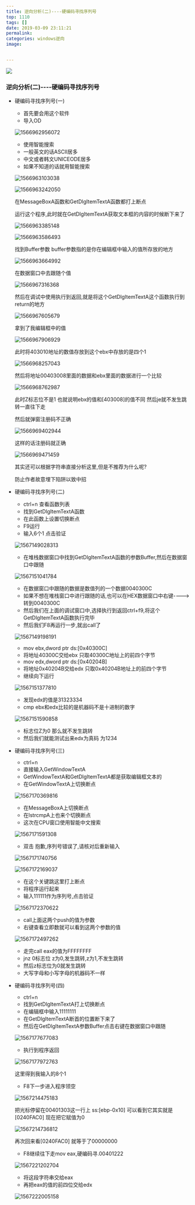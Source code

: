 ```yaml
---
title: 逆向分析(二)----硬编码寻找序列号
top: 1110
tags: []
date: 2019-03-09 23:11:21
permalink:
categories: windows逆向
image:


---
```


<p class="description"></p>
<meta name="referrer" content="no-referrer" />
<img src="http://blog-mamba.oss-cn-beijing.aliyuncs.com/springboot/title.png">

<!-- more -->

### 逆向分析(二)----硬编码寻找序列号

- 硬编码寻找序列号(一)

  - 首先要会用这个软件
  - 导入OD

  ![1566962956072](C:\Users\85896\AppData\Roaming\Typora\typora-user-images\1566962956072.png)

  - 使用智能搜索
  - 一般英文的话ASCII居多
  - 中文或者韩文UNICEODE居多
  - 如果不知道的话就用智能搜索

  ![1566963103038](C:\Users\85896\AppData\Roaming\Typora\typora-user-images\1566963103038.png)

  ![1566963242050](C:\Users\85896\AppData\Roaming\Typora\typora-user-images\1566963242050.png)

  在MessageBoxA函数和GetDlgItemTextA函数都打上断点

  运行这个程序,此时就在GetDlgItemTextA获取文本框的内容的时候断下来了

  ![1566963385148](C:\Users\85896\AppData\Roaming\Typora\typora-user-images\1566963385148.png)

  ![1566963586493](C:\Users\85896\AppData\Roaming\Typora\typora-user-images\1566963586493.png)

  找到Buffer参数   buffer参数指的是你在编辑框中输入的值所存放的地方

  ![1566963664992](C:\Users\85896\AppData\Roaming\Typora\typora-user-images\1566963664992.png)

  在数据窗口中去跟随个值

  ![1566967316368](C:\Users\85896\AppData\Roaming\Typora\typora-user-images\1566967316368.png)

  然后在调试中使用执行到返回,就是将这个GetDlgItemTextA这个函数执行到return的地方

  ![1566967605679](C:\Users\85896\AppData\Roaming\Typora\typora-user-images\1566967605679.png)

  拿到了我编辑框中的值

  ![1566967906929](C:\Users\85896\AppData\Roaming\Typora\typora-user-images\1566967906929.png)

  此时将403010地址的数值存放到这个ebx中存放的是四个1

  ![1566968257043](C:\Users\85896\AppData\Roaming\Typora\typora-user-images\1566968257043.png)

  然后将地址00403008里面的数据和ebx里面的数据进行一个比较

  ![1566968762987](C:\Users\85896\AppData\Roaming\Typora\typora-user-images\1566968762987.png)

  此时Z标志位不是1  也就说明ebx的值和[403008]的值不同    然后je就不发生跳转一直往下走  

  然后就弹窗注册码不正确

  ![1566969402944](C:\Users\85896\AppData\Roaming\Typora\typora-user-images\1566969402944.png)

  这样的话注册码就正确

  ![1566969471459](C:\Users\85896\AppData\Roaming\Typora\typora-user-images\1566969471459.png)

  其实还可以根据字符串直接分析这里,但是不推荐为什么呢?

  防止作者故意埋下陷阱以致中招





- 硬编码寻找序列号(二)
  - ctrl+n   查看函数列表
  - 找到GetDlgItemTextA函数
  - 在此函数上设置切换断点
  - F9运行
  - 输入6个1   点击验证
  
  ![1567149028313](C:\Users\85896\AppData\Roaming\Typora\typora-user-images\1567149028313.png)
  
  - 在堆栈数据窗口中找到GetDlgItemTextA函数的参数Buffer,然后在数据窗口中跟随
  
  ![1567151041784](C:\Users\85896\AppData\Roaming\Typora\typora-user-images\1567151041784.png)
  
  - 在数据窗口中跟随的数据是数值列的一个数据0040300C
  - 如果不想在堆栈窗口中进行跟随的话,也可以在HEX数据窗口中右键---->转到0040300C
  - 然后我们在上面的调试窗口中,选择执行到返回ctrl+f9,将这个GetDlgItemTextA函数执行完毕
  - 然后我们F8再运行一步,就出call了
  
  ![1567149198191](C:\Users\85896\AppData\Roaming\Typora\typora-user-images\1567149198191.png)
  
  - mov  ebx,dword ptr ds:[0x40300C]
  - 将地址40300C交给ebx   只取40300C地址上的前四个字节
  - mov  edx,dword ptr ds:[0x40204B]
  - 将地址0x40204B交给edx   只取0x40204B地址上的前四个字节
  - 继续向下运行
  
  ![1567151377810](C:\Users\85896\AppData\Roaming\Typora\typora-user-images\1567151377810.png)
  
  - 发现edx的值是31323334
  - cmp  ebx和edx比较的是机器码不是十进制的数字
  
  ![1567151590858](C:\Users\85896\AppData\Roaming\Typora\typora-user-images\1567151590858.png)
  
  - 标志位Z为0  那么就不发生跳转
  - 然后我们就能测试出来edx为真码  为1234



- 硬编码寻找序列号(三)

  - ctrl+n
  - 直接输入GetWindowTextA
  - GetWindowTextA和GetDlgItemTextA都是获取编辑框文本的
  - 在GetWindowTextA上切换断点

  ![1567170369816](C:\Users\85896\AppData\Roaming\Typora\typora-user-images\1567170369816.png)

  - 在MessageBoxA上切换断点
  - 在lstrcmpA上也来个切换断点
  - 这次在CPU窗口使用智能中文搜索

  ![1567171591308](C:\Users\85896\AppData\Roaming\Typora\typora-user-images\1567171591308.png)

  - 双击  抱歉,序列号错误了,请核对后重新输入

  ![1567171740756](C:\Users\85896\AppData\Roaming\Typora\typora-user-images\1567171740756.png)

  ![1567172169037](C:\Users\85896\AppData\Roaming\Typora\typora-user-images\1567172169037.png)

  - 在这个关键跳这里打上断点
  - 将程序运行起来
  - 输入111111作为序列号,点击验证

  ![1567172370622](C:\Users\85896\AppData\Roaming\Typora\typora-user-images\1567172370622.png)

  - call上面这两个push的值为参数
  - 右键查看立即数就可以看到这两个参数的值

  ![1567172497262](C:\Users\85896\AppData\Roaming\Typora\typora-user-images\1567172497262.png)

  - 走完call  eax的值为FFFFFFFF
  - jnz   0标志位   z为0,发生跳转,z为1,不发生跳转
  - 然后z标志位为0就发生跳转
  - 大写字母和小写字母的机器码不一样





- 硬编码寻找序列号(四)
  - ctrl+n
  - 找到GetDlgItemTextA打上切换断点
  - 在编辑框中输入11111111
  - 在GetDlgItemTextA断首的位置断下来了
  - 然后在GetDlgItemTextA参数Buffer点击右键在数据窗口中跟随

  ![1567177677083](C:\Users\85896\AppData\Roaming\Typora\typora-user-images\1567177677083.png)

  - 执行到程序返回

  ![1567177972763](C:\Users\85896\AppData\Roaming\Typora\typora-user-images\1567177972763.png)

  这里得到我输入的8个1
  
  - F8下一步进入程序领空
  
  ![1567214475183](C:\Users\85896\AppData\Roaming\Typora\typora-user-images\1567214475183.png)
  
  把光标停留在00401303这一行上  ss:[ebp-0x10] 可以看到它其实就是[0240FAC0] 现在把它赋值为0
  
  ![1567214736812](C:\Users\85896\AppData\Roaming\Typora\typora-user-images\1567214736812.png)
  
  再次回来看[0240FAC0] 就等于了00000000
  
  - F8继续往下走mov eax,硬编码寻.00401222
  
  ![1567221202704](C:\Users\85896\AppData\Roaming\Typora\typora-user-images\1567221202704.png)
  
  - 将这段字符串交给eax
  - 再把eax的值的前四位交给edx
  
  ![1567222005158](C:\Users\85896\AppData\Roaming\Typora\typora-user-images\1567222005158.png)

